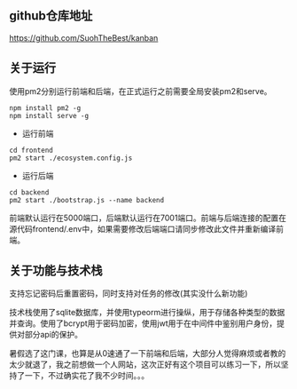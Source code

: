 ## github仓库地址

https://github.com/SuohTheBest/kanban

## 关于运行

使用pm2分别运行前端和后端，在正式运行之前需要全局安装pm2和serve。

```shell
npm install pm2 -g
npm install serve -g
```

- 运行前端
```shell
cd frontend
pm2 start ./ecosystem.config.js
```

- 运行后端
```shell
cd backend
pm2 start ./bootstrap.js --name backend
```

前端默认运行在5000端口，后端默认运行在7001端口。前端与后端连接的配置在源代码frontend/.env中，如果需要修改后端端口请同步修改此文件并重新编译前端。

## 关于功能与技术栈

支持忘记密码后重置密码，同时支持对任务的修改(其实没什么新功能)

技术栈使用了sqlite数据库，并使用typeorm进行操纵，用于存储各种类型的数据并查询。使用了bcrypt用于密码加密，使用jwt用于在中间件中鉴别用户身份，提供对部分api的保护。

暑假选了这门课，也算是从0速通了一下前端和后端，大部分人觉得麻烦或者教的太少就退了，我之前想做一个人网站，这次正好有这个项目可以练习一下，所以坚持了一下，不过确实花了我不少时间。。。
